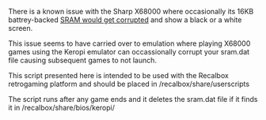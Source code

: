 There is a known issue with the Sharp X68000 where occasionally its 16KB battrey-backed [SRAM would get corrupted](https://www.zophar.net/x68000/keropi-winx68k-.html) and show a black or a white screen.

This issue seems to have carried over to emulation where playing X68000 games using the Keropi emulator can occassionally corrupt your sram.dat file causing subsequent games to not launch.

This script presented here is intended to be used with the Recalbox retrogaming platform and should be placed in /recalbox/share/userscripts

The script runs after any game ends and it deletes the sram.dat file if it finds it in /recalbox/share/bios/keropi/
